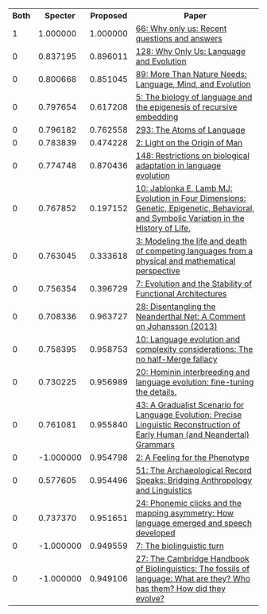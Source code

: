 <html><table><tr>
<th>Both</th>
<th>Specter</th>
<th>Proposed</th>
<th>Paper</th>
</tr>
<tr>
<td>1</td>
<td>1.000000</td>
<td>1.000000</td>
<td><a href="https://www.semanticscholar.org/paper/f902c3e99a8e210b9a7b4e6cf4dabcdefe6be3a8">66: Why only us: Recent questions and answers</a></td>
</tr>
<tr>
<td>0</td>
<td>0.837195</td>
<td>0.896011</td>
<td><a href="https://www.semanticscholar.org/paper/08e6297a095b2909997b9357fc91b924400b96c6">128: Why Only Us: Language and Evolution</a></td>
</tr>
<tr>
<td>0</td>
<td>0.800668</td>
<td>0.851045</td>
<td><a href="https://www.semanticscholar.org/paper/292f032c3378442d32baba72e71e2c0b6c6189bd">89: More Than Nature Needs: Language, Mind, and Evolution</a></td>
</tr>
<tr>
<td>0</td>
<td>0.797654</td>
<td>0.617208</td>
<td><a href="https://www.semanticscholar.org/paper/dcddde1ff5dfe0877b83548d7cc3720686807705">5: The biology of language and the epigenesis of recursive embedding</a></td>
</tr>
<tr>
<td>0</td>
<td>0.796182</td>
<td>0.762558</td>
<td><a href="https://www.semanticscholar.org/paper/445065043dd31074d6bc3bb6cc083ecce5ffe76a">293: The Atoms of Language</a></td>
</tr>
<tr>
<td>0</td>
<td>0.783839</td>
<td>0.474228</td>
<td><a href="https://www.semanticscholar.org/paper/d9c20d21ba7dd5d0f0de1af6ba0982bc2f5e36b5">2: Light on the Origin of Man</a></td>
</tr>
<tr>
<td>0</td>
<td>0.774748</td>
<td>0.870436</td>
<td><a href="https://www.semanticscholar.org/paper/d4e7f9076d697b14ea800e2b5a88269bd5d96b36">148: Restrictions on biological adaptation in language evolution</a></td>
</tr>
<tr>
<td>0</td>
<td>0.767852</td>
<td>0.197152</td>
<td><a href="https://www.semanticscholar.org/paper/1b7dd1b38315e0a9a9fcf3f11c4a17e2cdf09c61">10: Jablonka E, Lamb MJ: Evolution in Four Dimensions: Genetic, Epigenetic, Behavioral, and Symbolic Variation in the History of Life.</a></td>
</tr>
<tr>
<td>0</td>
<td>0.763045</td>
<td>0.333618</td>
<td><a href="https://www.semanticscholar.org/paper/0ed6ff00d4a808eef9d75910813de455fed3d3a2">3: Modeling the life and death of competing languages from a physical and mathematical perspective</a></td>
</tr>
<tr>
<td>0</td>
<td>0.756354</td>
<td>0.396729</td>
<td><a href="https://www.semanticscholar.org/paper/72133ea4cfe7b4832847c83b164bcfe4a6c63469">7: Evolution and the Stability of Functional Architectures</a></td>
</tr>
<tr>
<td>0</td>
<td>0.708336</td>
<td>0.963727</td>
<td><a href="https://www.semanticscholar.org/paper/7c961613971d0cb46ad699b0856efc01645253b0">28: Disentangling the Neanderthal Net: A Comment on Johansson (2013)</a></td>
</tr>
<tr>
<td>0</td>
<td>0.758395</td>
<td>0.958753</td>
<td><a href="https://www.semanticscholar.org/paper/6bc2004b529f7a2f59cd92884c97f51f1787ba9f">10: Language evolution and complexity considerations: The no half-Merge fallacy</a></td>
</tr>
<tr>
<td>0</td>
<td>0.730225</td>
<td>0.956989</td>
<td><a href="https://www.semanticscholar.org/paper/30556bff5b56277c7ffa325ccab7badd97637c0a">20: Hominin interbreeding and language evolution: fine-tuning the details.</a></td>
</tr>
<tr>
<td>0</td>
<td>0.761081</td>
<td>0.955840</td>
<td><a href="https://www.semanticscholar.org/paper/a1a355f746653c082cbbe5a144bb17d57cd7c19a">43: A Gradualist Scenario for Language Evolution: Precise Linguistic Reconstruction of Early Human (and Neandertal) Grammars</a></td>
</tr>
<tr>
<td>0</td>
<td>-1.000000</td>
<td>0.954798</td>
<td><a href="https://www.semanticscholar.org/paper/8656cd0b60f29656c067a89a4b1c9b67cd7279ae">2: A Feeling for the Phenotype</a></td>
</tr>
<tr>
<td>0</td>
<td>0.577605</td>
<td>0.954496</td>
<td><a href="https://www.semanticscholar.org/paper/30b200e421bed6c73111deac073883a86f000f1c">51: The Archaeological Record Speaks: Bridging Anthropology and Linguistics</a></td>
</tr>
<tr>
<td>0</td>
<td>0.737370</td>
<td>0.951651</td>
<td><a href="https://www.semanticscholar.org/paper/addef5f9e76eaa1506edb61fe362930e08155cf4">24: Phonemic clicks and the mapping asymmetry: How language emerged and speech developed</a></td>
</tr>
<tr>
<td>0</td>
<td>-1.000000</td>
<td>0.949559</td>
<td><a href="https://www.semanticscholar.org/paper/64282a0b09247a665a8ba510076da7959120214e">7: The biolinguistic turn</a></td>
</tr>
<tr>
<td>0</td>
<td>-1.000000</td>
<td>0.949106</td>
<td><a href="https://www.semanticscholar.org/paper/1177ba5a8134bd402c619df769920486ce1e6e5e">27: The Cambridge Handbook of Biolinguistics: The fossils of language: What are they? Who has them? How did they evolve?</a></td>
</tr>
</table></html>
